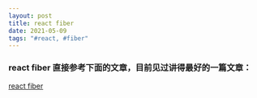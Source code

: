 ```yaml
---
layout: post
title: react fiber
date: 2021-05-09
tags: "#react, #fiber"
---
```


### react fiber 直接参考下面的文章，目前见过讲得最好的一篇文章：

[react fiber](http://www.ayqy.net/blog/dive-into-react-fiber/)
